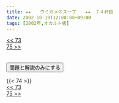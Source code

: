```yaml
---
title: ★★　　ウミガメのスープ　　★★　７４杯目
date: 2002-10-19T12:00:00+09:00
tags: [2002年,オカルト板]
---
```

<div class="th_left"><a href="../73"><< 73</a></div>
<div class="th_right"><a href="../75">75 >></a></div>
<br><br>
<script src="../../js/cupsoup.js"></script>
<form>
<input type="button" value="問題と解説のみにする" onClick="toggleCupsoup()">
</form>
{{< 74 >}}
<div class="th_left"><a href="../73"><< 73</a></div>
<div class="th_right"><a href="../75">75 >></a></div>